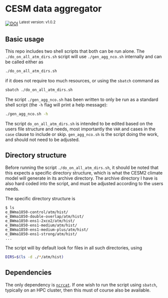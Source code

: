 # CESM data aggregator

[![DOI](https://zenodo.org/badge/DOI/10.5281/zenodo.13680833.svg)](https://zenodo.org/doi/10.5281/zenodo.13680833)
<sup>Latest version: v1.0.2</sup> <!-- x-release-please-version -->

## Basic usage

This repo includes two shell scripts that both can be run alone. The
`./do_on_all_atm_dirs.sh` script will use `./gen_agg_nco.sh` internally and can be
called either as

```bash
./do_on_all_atm_dirs.sh
```

if it does not require too much resources, or using the `sbatch` command as

```bash
sbatch ./do_on_all_atm_dirs.sh
```

The script `./gen_agg_nco.sh` has been written to only be run as a standard shell script
(the `-h` flag will print a help message):

```bash
./gen_agg_nco.sh -h
```

The script `do_on_all_atm_dirs.sh` is intended to be edited based on the users file
structure and needs, most importantly the `VAR` and cases in the `case` clause to
include or skip. `gen_agg_nco.sh` is the script doing the work, and should not need to
be adjusted.

## Directory structure

Before running the script `./do_on_all_atm_dirs.sh`, it should be noted that this
expects a specific directory structure, which is what the CESM2 climate model will
generate in its archive directory. The archive directory I have is also hard coded into
the script, and must be adjusted according to the users needs.

The specific directory structure is

```console
$ ls
e_BWma1850-control/atm/hist/
e_BWma1850-double-overlap/atm/hist/
e_BWma1850-ens1-2xco2/atm/hist/
e_BWma1850-ens1-medium/atm/hist/
e_BWma1850-ens1-medium-plus/atm/hist/
e_BWma1850-ens1-strong/atm/hist/
...
```

The script will by default look for files in all such directories, using

```bash
DIRS=$(ls -d ./*/atm/hist)
```

## Dependencies

The only dependency is [`ncrcat`](https://nco.sourceforge.net/nco.html#ncrcat). If one
wish to run the script using `sbatch`, typically on an HPC cluster, then this must of
course also be available.
